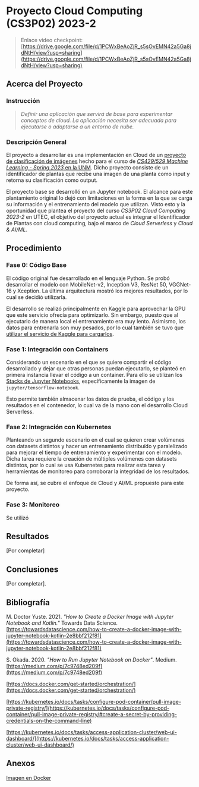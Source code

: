 # Proyecto Cloud Computing (CS3P02) 2023-2

> Enlace video checkpoint: [https://drive.google.com/file/d/1PCWxBeAoZjR_s5sOvEMN42a5Ga8jdNtH/view?usp=sharing](https://drive.google.com/file/d/1PCWxBeAoZjR_s5sOvEMN42a5Ga8jdNtH/view?usp=sharing)

## Acerca del Proyecto

### Instrucción
> *Definir una aplicación que servirá de base para experimentar conceptos de cloud. La aplicación necesita ser adecuada para ejecutarse o adaptarse a un entorno de nube.*

### Descripción General
El proyecto a desarrollar es una implementación en Cloud de un [proyecto de clasificación de imágenes](https://github.com/davento/ImageClassificationCS429/tree/main) hecho para el curso de [*CS429/529 Machine Learning - Spring 2023* en la UNM](https://www.cs.unm.edu/~estrada/cs529.php). Dicho proyecto consiste de un identificador de plantas que recibe una imagen de una planta como input y retorna su clasificación como output.

El proyecto base se desarrolló en un Jupyter notebook. El alcance para este plantamiento original lo dejó con limitaciones en la forma en la que se carga su información y el entrenamiento del modelo que utilizan. Visto esto y la oportunidad que plantea el proyecto del curso *CS3P02 Cloud Computing 2023-2* en UTEC, el objetivo del proyecto actual es integrar el Identificador de Plantas con cloud computing, bajo el marco de *Cloud Serverless* y *Cloud & AI/ML*.

## Procedimiento

### Fase 0: Código Base
El código original fue desarrollado en el lenguaje Python. Se probó desarrollar el modelo con MobileNet-v2, Inception V3, ResNet 50, VGGNet-16 y Xception. La última arquitectura mostró los mejores resultados, por lo cual se decidió utilizarla.

El desarrollo se realizó principalmente en Kaggle para aprovechar la GPU que este servicio ofrecía para optimizarlo. Sin embargo, puesto que al ejecutarlo de manera local el entrenamiento era muy lento. Asimismo, los datos para entrenarla son muy pesados, por lo cual también se tuvo que [utilizar el servicio de Kaggle para cargarlos](https://www.kaggle.com/competitions/plant-seedlings-classification-cs429529).

### Fase 1: Integración con Containers
Considerando un escenario en el que se quiere compartir el código desarrollado y dejar que otras personas puedan ejecutarlo, se planteó en primera instancia llevar el código a un container. Para ello se utilizan los [Stacks de Jupyter Notebooks](https://jupyter-docker-stacks.readthedocs.io/en/latest/using/selecting.html), específicamente la imagen de `jupyter/tensorflow-notebook`.

Esto permite también almacenar los datos de prueba, el código y los resultados en el contenedor, lo cual va de la mano con el desarrollo Cloud Serverless.

### Fase 2: Integración con Kubernetes
Planteando un segundo escenario en el cual se quieren crear volúmenes con datasets distintos y hacer un entrenamiento distribuído y paralelizado para mejorar el tiempo de entrenamiento y experimentar con el modelo. Dicha tarea requiere la creación de múltiples volúmenes con datasets distintos, por lo cual se usa Kubernetes para realizar esta tarea y herramientas de monitoreo para corroborar la integridad de los resultados.

De forma así, se cubre el enfoque de Cloud y AI/ML propuesto para este proyecto.

### Fase 3: Monitoreo
Se utilizó 

## Resultados
[Por completar]

## Conclusiones
[Por completar].

## Bibliografía

M. Doctor Yuste. 2021. *"How to Create a Docker Image with Jupyter Notebook and Kotlin."* Towards Data Science. [https://towardsdatascience.com/how-to-create-a-docker-image-with-jupyter-notebook-kotlin-2e8bbf212f81](https://towardsdatascience.com/how-to-create-a-docker-image-with-jupyter-notebook-kotlin-2e8bbf212f81)

S. Okada. 2020. *"How to Run Jupyter Notebook on Docker"*. Medium. [https://medium.com/p/7c9748ed209f](https://medium.com/p/7c9748ed209f)

[https://docs.docker.com/get-started/orchestration/](https://docs.docker.com/get-started/orchestration/)

[https://kubernetes.io/docs/tasks/configure-pod-container/pull-image-private-registry/](https://kubernetes.io/docs/tasks/configure-pod-container/pull-image-private-registry/#create-a-secret-by-providing-credentials-on-the-command-line)

[https://kubernetes.io/docs/tasks/access-application-cluster/web-ui-dashboard/](https://kubernetes.io/docs/tasks/access-application-cluster/web-ui-dashboard/)

## Anexos

[Imagen en Docker](https://hub.docker.com/repository/docker/strobebug/plant-classifier/general)